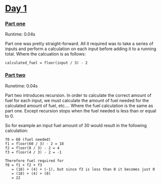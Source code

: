 # [Day 1](./src)

### [Part one](./src/part_1.py)

Runtime: 0.04s

Part one was pretty straight-forward. All it required was to take a series of inputs and perform a calculation on each input before adding it to a running total. Where the calcuation is as follows:

```
calculated_fuel = floor(input / 3) - 2
```

### [Part two](./src/part_2.py)

Runetime: 0.04s

Part two introduces recursion. In order to calculate the correct amount of fuel for each input, we must calculate the amount of fuel needed for the calculated amount of fuel, etc.... Where the fuel calculation is the same as part one. Except recursion stops when the fuel needed is less than or equal to 0.

So for example an input fuel amount of 30 would result in the following calculation:

```
f0 = 60 (fuel needed)
f1 = floor(60 / 3) - 2 = 18
f2 = floor(8 / 3) - 2 = 4
f3 = floor(4 / 3) - 2 = -1

Therefore fuel required for 
f0 = f1 + f2 + f3 
   = (18) + (4) + (-1), but since f3 is less than 0 it becomes just 0
   = (18) + (4) + (0)
   = 22
```

